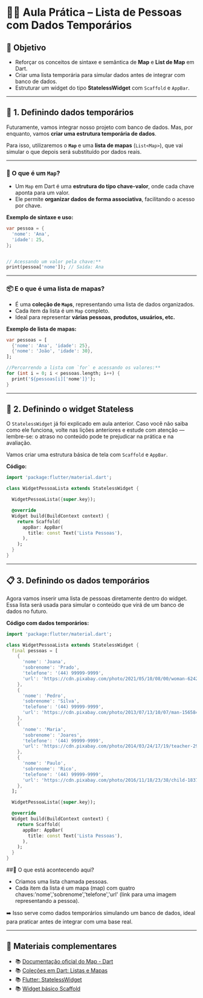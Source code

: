 # 👨‍💻 Aula Prática – Lista de Pessoas com Dados Temporários

## 🎯 Objetivo

- Reforçar os conceitos de sintaxe e semântica de **Map** e **List de Map** em Dart.
- Criar uma lista temporária para simular dados antes de integrar com banco de dados.
- Estruturar um widget do tipo **StatelessWidget** com `Scaffold` e `AppBar`.

---

## 🧪 1. Definindo dados temporários

Futuramente, vamos integrar nosso projeto com banco de dados. Mas, por enquanto, vamos **criar uma estrutura temporária de dados**.

Para isso, utilizaremos o **`Map`** e uma **lista de mapas** (`List<Map>`), que vai simular o que depois será substituído por dados reais.

---

### 🧩 O que é um `Map`?

- Um `Map` em Dart é uma **estrutura do tipo chave-valor**, onde cada chave aponta para um valor.
- Ele permite **organizar dados de forma associativa**, facilitando o acesso por chave.

**Exemplo de sintaxe e uso:**

```dart
var pessoa = {  
  'nome': 'Ana',  
  'idade': 25,  
};


// Acessando um valor pela chave:**
print(pessoa['nome']); // Saída: Ana
```
---

### 📦 E o que é uma lista de mapas?

- É uma **coleção de `Map`s**, representando uma lista de dados organizados.
- Cada item da lista é um `Map` completo.
- Ideal para representar **várias pessoas, produtos, usuários, etc.**

**Exemplo de lista de mapas:**
```dart
var pessoas = [  
  {'nome': 'Ana', 'idade': 25},  
  {'nome': 'João', 'idade': 30},  
];

//Percorrendo a lista com `for` e acessando os valores:**
for (int i = 0; i < pessoas.length; i++) {  
  print('${pessoas[i]['nome']}');  
}
```
---

## 🧱 2. Definindo o widget Stateless

O `StatelessWidget` já foi explicado em aula anterior. Caso você não saiba como ele funciona, volte nas lições anteriores e estude com atenção — lembre-se: o atraso no conteúdo pode te prejudicar na prática e na avaliação.

Vamos criar uma estrutura básica de tela com `Scaffold` e `AppBar`.

**Código:**
```dart
import 'package:flutter/material.dart';

class WidgetPessoaLista extends StatelessWidget {

  WidgetPessoaLista({super.key});

  @override  
  Widget build(BuildContext context) {
    return Scaffold(  
      appBar: AppBar(  
        title: const Text('Lista Pessoas'),  
      ),  
    );  
  }  
}
```
---

## 📋 3. Definindo os dados temporários

Agora vamos inserir uma lista de pessoas diretamente dentro do widget. Essa lista será usada para simular o conteúdo que virá de um banco de dados no futuro.

**Código com dados temporários:**
```dart
import 'package:flutter/material.dart';

class WidgetPessoaLista extends StatelessWidget {
  final pessoas = [  
    {  
      'nome': 'Joana',  
      'sobrenome': 'Prado',  
      'telefone': '(44) 99999-9999',  
      'url': 'https://cdn.pixabay.com/photo/2021/05/10/08/00/woman-6242836_1280.png'  
    },  
    {  
      'nome': 'Pedro',  
      'sobrenome': 'Silva',  
      'telefone': '(44) 99999-9999',  
      'url': 'https://cdn.pixabay.com/photo/2013/07/13/10/07/man-156584_1280.png'  
    },  
    {  
      'nome': 'Maria',  
      'sobrenome': 'Joares',  
      'telefone': '(44) 99999-9999',  
      'url': 'https://cdn.pixabay.com/photo/2014/03/24/17/19/teacher-295387_1280.png'  
    },  
    {  
      'nome': 'Paulo',  
      'sobrenome': 'Rico',  
      'telefone': '(44) 99999-9999',  
      'url': 'https://cdn.pixabay.com/photo/2016/11/18/23/38/child-1837375_1280.png'  
    },  
  ];

  WidgetPessoaLista({super.key});

  @override  
  Widget build(BuildContext context) {
    return Scaffold(  
      appBar: AppBar(  
        title: const Text('Lista Pessoas'),  
      ),  
    );  
  }  
}
```
##🔎 O que está acontecendo aqui?
- Criamos uma lista chamada pessoas.  
- Cada item da lista é um mapa (map) com quatro chaves:'nome','sobrenome','telefone','url' (link para uma imagem representando a pessoa).  

➡️ Isso serve como dados temporários simulando um banco de dados, ideal para praticar antes de integrar com uma base real.  

---

## 🔗 Materiais complementares

- 📚 [Documentação oficial do Map - Dart](https://dart.dev/language/maps)  
- 📚 [Coleções em Dart: Listas e Mapas](https://dart.dev/guides/libraries/library-tour#maps)  
- 📚 [Flutter: StatelessWidget](https://api.flutter.dev/flutter/widgets/StatelessWidget-class.html)  
- 📚 [Widget básico Scaffold](https://api.flutter.dev/flutter/material/Scaffold-class.html)
